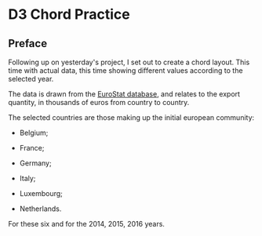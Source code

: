 # D3 Chord Practice

<!-- Link to the work-in-progress pen right [here](). -->

## Preface

Following up on yesterday's project, I set out to create a chord layout. This time with actual data, this time showing different values according to the selected year.

The data is drawn from the [EuroStat database](https://ec.europa.eu/eurostat/web/international-trade-in-goods/data/database#), and relates to the export quantity, in thousands of euros from country to country.

The selected countries are those making up the initial european community:

- Belgium;

- France;

- Germany;

- Italy;

- Luxembourg;

- Netherlands.

For these six and for the 2014, 2015, 2016 years.
